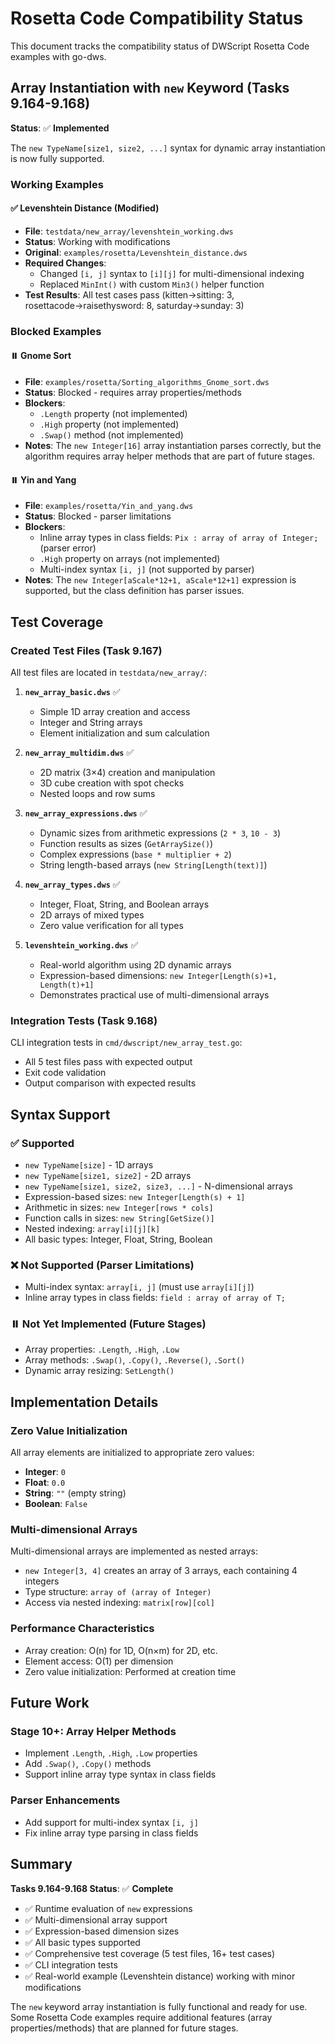 # Rosetta Code Compatibility Status

This document tracks the compatibility status of DWScript Rosetta Code examples with go-dws.

## Array Instantiation with `new` Keyword (Tasks 9.164-9.168)

**Status**: ✅ **Implemented**

The `new TypeName[size1, size2, ...]` syntax for dynamic array instantiation is now fully supported.

### Working Examples

#### ✅ Levenshtein Distance (Modified)
- **File**: `testdata/new_array/levenshtein_working.dws`
- **Status**: Working with modifications
- **Original**: `examples/rosetta/Levenshtein_distance.dws`
- **Required Changes**:
  - Changed `[i, j]` syntax to `[i][j]` for multi-dimensional indexing
  - Replaced `MinInt()` with custom `Min3()` helper function
- **Test Results**: All test cases pass (kitten→sitting: 3, rosettacode→raisethysword: 8, saturday→sunday: 3)

### Blocked Examples

#### ⏸️ Gnome Sort
- **File**: `examples/rosetta/Sorting_algorithms_Gnome_sort.dws`
- **Status**: Blocked - requires array properties/methods
- **Blockers**:
  - `.Length` property (not implemented)
  - `.High` property (not implemented)
  - `.Swap()` method (not implemented)
- **Notes**: The `new Integer[16]` array instantiation parses correctly, but the algorithm requires array helper methods that are part of future stages.

#### ⏸️ Yin and Yang
- **File**: `examples/rosetta/Yin_and_yang.dws`
- **Status**: Blocked - parser limitations
- **Blockers**:
  - Inline array types in class fields: `Pix : array of array of Integer;` (parser error)
  - `.High` property on arrays (not implemented)
  - Multi-index syntax `[i, j]` (not supported by parser)
- **Notes**: The `new Integer[aScale*12+1, aScale*12+1]` expression is supported, but the class definition has parser issues.

## Test Coverage

### Created Test Files (Task 9.167)

All test files are located in `testdata/new_array/`:

1. **`new_array_basic.dws`** ✅
   - Simple 1D array creation and access
   - Integer and String arrays
   - Element initialization and sum calculation

2. **`new_array_multidim.dws`** ✅
   - 2D matrix (3×4) creation and manipulation
   - 3D cube creation with spot checks
   - Nested loops and row sums

3. **`new_array_expressions.dws`** ✅
   - Dynamic sizes from arithmetic expressions (`2 * 3`, `10 - 3`)
   - Function results as sizes (`GetArraySize()`)
   - Complex expressions (`base * multiplier + 2`)
   - String length-based arrays (`new String[Length(text)]`)

4. **`new_array_types.dws`** ✅
   - Integer, Float, String, and Boolean arrays
   - 2D arrays of mixed types
   - Zero value verification for all types

5. **`levenshtein_working.dws`** ✅
   - Real-world algorithm using 2D dynamic arrays
   - Expression-based dimensions: `new Integer[Length(s)+1, Length(t)+1]`
   - Demonstrates practical use of multi-dimensional arrays

### Integration Tests (Task 9.168)

CLI integration tests in `cmd/dwscript/new_array_test.go`:
- All 5 test files pass with expected output
- Exit code validation
- Output comparison with expected results

## Syntax Support

### ✅ Supported

- `new TypeName[size]` - 1D arrays
- `new TypeName[size1, size2]` - 2D arrays
- `new TypeName[size1, size2, size3, ...]` - N-dimensional arrays
- Expression-based sizes: `new Integer[Length(s) + 1]`
- Arithmetic in sizes: `new Integer[rows * cols]`
- Function calls in sizes: `new String[GetSize()]`
- Nested indexing: `array[i][j][k]`
- All basic types: Integer, Float, String, Boolean

### ❌ Not Supported (Parser Limitations)

- Multi-index syntax: `array[i, j]` (must use `array[i][j]`)
- Inline array types in class fields: `field : array of array of T;`

### ⏸️ Not Yet Implemented (Future Stages)

- Array properties: `.Length`, `.High`, `.Low`
- Array methods: `.Swap()`, `.Copy()`, `.Reverse()`, `.Sort()`
- Dynamic array resizing: `SetLength()`

## Implementation Details

### Zero Value Initialization

All array elements are initialized to appropriate zero values:
- **Integer**: `0`
- **Float**: `0.0`
- **String**: `""` (empty string)
- **Boolean**: `False`

### Multi-dimensional Arrays

Multi-dimensional arrays are implemented as nested arrays:
- `new Integer[3, 4]` creates an array of 3 arrays, each containing 4 integers
- Type structure: `array of (array of Integer)`
- Access via nested indexing: `matrix[row][col]`

### Performance Characteristics

- Array creation: O(n) for 1D, O(n×m) for 2D, etc.
- Element access: O(1) per dimension
- Zero value initialization: Performed at creation time

## Future Work

### Stage 10+: Array Helper Methods
- Implement `.Length`, `.High`, `.Low` properties
- Add `.Swap()`, `.Copy()` methods
- Support inline array type syntax in class fields

### Parser Enhancements
- Add support for multi-index syntax `[i, j]`
- Fix inline array type parsing in class fields

## Summary

**Tasks 9.164-9.168 Status**: ✅ **Complete**

- ✅ Runtime evaluation of `new` expressions
- ✅ Multi-dimensional array support
- ✅ Expression-based dimension sizes
- ✅ All basic types supported
- ✅ Comprehensive test coverage (5 test files, 16+ test cases)
- ✅ CLI integration tests
- ✅ Real-world example (Levenshtein distance) working with minor modifications

The `new` keyword array instantiation is fully functional and ready for use. Some Rosetta Code examples require additional features (array properties/methods) that are planned for future stages.
